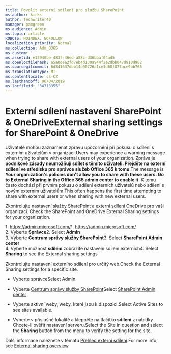 ```yaml
---
title: Povolit externí sdílení pro službu SharePoint.
ms.author: kirks
author: Techwriter40
manager: pamgreen
ms.audience: Admin
ms.topic: article
ROBOTS: NOINDEX, NOFOLLOW
localization_priority: Normal
ms.collection: Adm_O365
ms.custom: ''
ms.assetid: e13940be-483f-46ed-a88c-d36bbaf04ad5
ms.openlocfilehash: a5a0dea2fd7eb4d130a944f2e2dbb047d910d902
ms.sourcegitcommit: 6d341637dbb14e90726a1ce1d68f077ace9bb765
ms.translationtype: MT
ms.contentlocale: cs-CZ
ms.lasthandoff: 06/04/2019
ms.locfileid: "34718355"
---
```

# <a name="external-sharing-settings-for-sharepoint--onedrive"></a><span data-ttu-id="bdd72-102">Externí sdílení nastavení SharePoint & OneDrive</span><span class="sxs-lookup"><span data-stu-id="bdd72-102">External sharing settings for SharePoint & OneDrive</span></span>

<span data-ttu-id="bdd72-103">Uživatelé mohou zaznamenat zprávu upozornění při pokusu o sdílení s externím uživatelům v organizaci.</span><span class="sxs-lookup"><span data-stu-id="bdd72-103">Users may experience a warning message when trying to share with external users of your organization.</span></span> <span data-ttu-id="bdd72-104">Zpráva je **podnikové zásady neumožňují sdílet s těmito uživateli. Přejděte na externí sdílení ve středisku pro správce služeb Office 365 k tomu**.</span><span class="sxs-lookup"><span data-stu-id="bdd72-104">The message is **Your organization's policies don't allow you to share with these users. Go to External Sharing in the Office 365 admin center to enable it**.</span></span> <span data-ttu-id="bdd72-105">K tomu často dochází při prvním pokusu o sdílení externích uživatelů nebo sdílení s novým externím uživatelům.</span><span class="sxs-lookup"><span data-stu-id="bdd72-105">This often happens the first time attempting to share with external users or when sharing with new external users.</span></span>

<span data-ttu-id="bdd72-106">Zkontrolujte nastavení služby SharePoint a externí sdílení OneDrive pro vaši organizaci.&nbsp;</strong></span><span class="sxs-lookup"><span data-stu-id="bdd72-106">Check the SharePoint and OneDrive External Sharing settings for your organization.&nbsp;</strong></span></span></p> <p><span data-ttu-id="bdd72-107">1.&nbsp;<a href="https://admin.microsoft.com/AdminPortal/Home#/homepage">https://admin.microsoft.com/</a></span><span class="sxs-lookup"><span data-stu-id="bdd72-107">1.&nbsp;<a href="https://admin.microsoft.com/AdminPortal/Home#/homepage">https://admin.microsoft.com/</a></span></span><br /><span data-ttu-id="bdd72-108">2. Vyberte <strong>Správce</strong></span><span class="sxs-lookup"><span data-stu-id="bdd72-108">2. Select <strong>Admin</strong></span></span><br /><span data-ttu-id="bdd72-109">3. Vyberte <strong>Centrum správy služby SharePoint</strong></span><span class="sxs-lookup"><span data-stu-id="bdd72-109">3. Select <strong>SharePoint Admin center</strong></span></span><br /><span data-ttu-id="bdd72-110">4. Vyberte možnost <strong>sdílení</strong> zobrazíte nastavení sdílení externích</span><span class="sxs-lookup"><span data-stu-id="bdd72-110">4. Select <strong>Sharing</strong> to see the External sharing settings</span></span>

<span data-ttu-id="bdd72-111">Zkontrolujte nastavení externího sdílení pro určitý web.</span><span class="sxs-lookup"><span data-stu-id="bdd72-111">Check the External Sharing settings for a specific site.</span></span>

- <span data-ttu-id="bdd72-112">Vyberte správce</span><span class="sxs-lookup"><span data-stu-id="bdd72-112">Select Admin</span></span>

- <span data-ttu-id="bdd72-113">Vyberte [Centrum správy služby SharePoint](https://admin.microsoft.com/AdminPortal/Home#/homepage">https://admin.microsoft.com/)</span><span class="sxs-lookup"><span data-stu-id="bdd72-113">Select [SharePoint Admin center](https://admin.microsoft.com/AdminPortal/Home#/homepage">https://admin.microsoft.com/)</span></span>

- <span data-ttu-id="bdd72-114">Vyberte aktivní weby, weby, které jsou k dispozici.</span><span class="sxs-lookup"><span data-stu-id="bdd72-114">Select Active Sites to see sites available.</span></span>
- <span data-ttu-id="bdd72-115">Vyberte v příslušné lokalitě a klepněte na tlačítko **sdílení** z nabídky Chcete-li ověřit nastavení serveru.</span><span class="sxs-lookup"><span data-stu-id="bdd72-115">Select the Site in question and select the **Sharing** button from the menu to verify the setting for the site.</span></span>

<span data-ttu-id="bdd72-116">Další informace naleznete v tématu [Přehled externí sdílení](https://docs.microsoft.com/en-us/sharepoint/external-sharing-overview).</span><span class="sxs-lookup"><span data-stu-id="bdd72-116">For more info, see [External sharing overview](https://docs.microsoft.com/en-us/sharepoint/external-sharing-overview).</span></span>